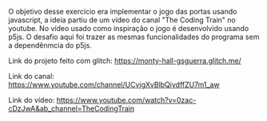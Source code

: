 O objetivo desse exercício era implementar o jogo das portas usando javascript, a ideia partiu de um vídeo do canal "The Coding Train" no youtube.
No vídeo usado como inspiração o jogo é desenvolvido usando p5js. O desafio aqui foi trazer as mesmas funcionalidades do programa sem a dependênmcia do p5js.

Link do projeto feito com glitch:
https://monty-hall-gsguerra.glitch.me/

Link do canal:
https://www.youtube.com/channel/UCvjgXvBlbQiydffZU7m1_aw

Link do vídeo:
https://www.youtube.com/watch?v=0zac-cDzJwA&ab_channel=TheCodingTrain
